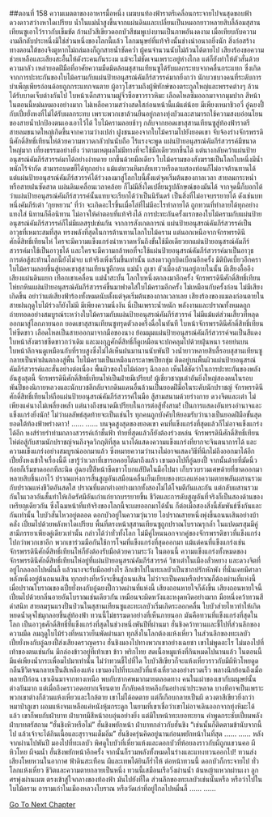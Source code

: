##ตอนที่ 158 ความเมตตาของอาหารมื้อหนึ่ง
เมฆบนท้องฟ้าราตรีเคลื่อนกระจายไปจนสุดขอบฟ้า ดวงดาวสว่างหาใดเปรียบ น้ำในแม่น้ำสูงขึ้นจากแผ่นดินและเปลี่ยนเป็นหมอกยาวหลายสิบลี้ล้อมสุสานเทียนซูเอาไว้ราวกับเข็มขัด ก้านบัวสีเขียวดอกบัวสีชมพูเบ่งบานเป็นภาพอันงดงาม
เมื่อเทียบกับความงามลึกลับประหนึ่งมิใช่ส่วนหนึ่งของโลกนี้แล้ว โลกมนุษย์ที่แท้จริงนั้นช่างน่าอนาถยิ่งนัก สิ่งก่อสร้างทางตอนใต้ของจิงตูหากไม่ถล่มลงก็ถูกสายน้ำซัดคว่ำ ผู้คนจำนวนนับไม่ถ้วนได้ตายไป เสียงร้องขอความช่วยเหลือและเสียงสะอื้นไห้ดังระคนกันระงม แม้จะไม่ชัดเจนเพราะอยู่ห่างไกล แต่ก็ยังทำให้ตัวสั่นด้วยความกลัว
เหล่ายอดฝีมือที่อาศัยความมืดมิดล้อมสุสานเทียนซูได้รับผลกระทบจากคลื่นกระแทก ซึ่งเกิดจากการปะทะกันของใบไม้ครามกับแผ่นป้ายอนุสรณ์คัมภีร์สวรรค์มากยิ่งกว่า นักบวชบางคนที่ระดับการบำเพ็ญเพียรอ่อนด้อยถูกกระแทกจนตาย ผู้อาวุโสรวมถึงผู้พิทักษ์ของตระกูลใหญ่และพรรคต่างๆ ล้วนได้รับบาดเจ็บต่างกันไป ใบหน้าเด็กสาวนามมู่จิ่วซือขาวราวหิมะ เลือดไหลซึมออกมาจากมุมปาก สีหน้าในตอนนี้หม่นหมองอย่างมาก ไม่เหลือความสว่างสดใสก่อนหน้านี้แม้แต่น้อย มีเพียงเหมาชิวอวี่ อู๋ฉยงปี้กับเปี๋ยยั่งหงที่ไม่ได้รับผลกระทบ เพราะพวกเขาล้วนยืนอยู่กลางทุ่งบัวและสามารถใช้ความสงบอ่อนโยนของสายน้ำปกป้องตนเองเอาไว้ได้
ใบไม้ครามลอยช้าๆ กลับจากยอดเขาสุสานเทียนซูสู่ท้องฟ้าราตรี สายลมขนาดใหญ่เกิดขึ้นจากความว่างเปล่า
ฝูงชนมองจากใบไม้ครามไปยังยอดเขา จับจ้องร่างจักรพรรดินีศักดิ์สิทธิ์เทียนไห่ด้วยความหวาดกลัวปนนับถือ ไร้แรงจะพูด
แผ่นป้ายอนุสรณ์คัมภีร์สวรรค์มีขนาดใหญ่มาก เที่ยงธรรมอย่างยิ่ง ว่าตามเหตุผลไม่มีทางที่จะใช้มือเดียวยกขึ้นได้
แต่นางกลับคว้าแผ่นป้ายอนุสรณ์คัมภีร์สวรรค์มาได้อย่างง่ายดาย ยกขึ้นด้วยมือเดียว
ใบไม้ครามของสังฆราชเป็นโลกใบหนึ่งมีน้ำหนักไร้จำกัด สามารถบดขยี้ได้ทุกอย่าง แม้แต่ทวนหิมาลัยเทวาหรือดาบสองท่อนก็ไม่อาจต้านทานได้ แต่แผ่นป้ายอนุสรณ์คัมภีร์สวรรค์ได้ร่วงลงมาสู่โลกใบนี้ตั้งแต่จุดเริ่มต้นของกาลเวลา สายลมกระหน่ำหรือสายฝนซัดสาด แผ่นดินเคลื่อนเวลาคล้อย ก็ไม่มีสิ่งใดเปลี่ยนรูปลักษณ์ของมันได้ จากจุดนี้ก็บอกได้ว่าแผ่นป้ายอนุสรณ์คัมภีร์สวรรค์นั้นแทบจะเรียกได้ว่าเป็นนิรันดร์ เป็นสิ่งที่ไม่อาจบรรยายได้ ดังเช่นบทหนึ่งคัมภีร์เต๋า ‘กุยหยวน’ ที่ว่า จะเกิดอะไรขึ้นเมื่อโล่ที่ไม่มีอะไรทำลายได้ ถูกทวนที่ทำลายได้ทุกอย่างแทงใส่
นิทานก็คือนิทาน ไม่อาจให้คำตอบที่แท้จริงได้ การปะทะกันครั้งแรกของใบไม้ครามกับแผ่นป้ายอนุสรณ์คัมภีร์สวรรค์ก็ไม่มีผลสรุปเช่นกัน จากการสังเกตการณ์ แผ่นป้ายอนุสรณ์คัมภีร์สวรรค์เป็นอาวุธที่เหมาะสมที่สุด ทรงพลังที่สุดในการต้านทานโลกใบไม้คราม แต่นอกเหนือจากจักรพรรดินีศักดิ์สิทธิ์เทียนไห่ ใครจะมีความแข็งแกร่งน่าหวาดหวั่นถึงขั้นใช้มือเดียวยกแผ่นป้ายอนุสรณ์คัมภีร์สวรรค์มาใช้เป็นอาวุธได้ และใครจะมีความกล้าพอที่จะใช้แผ่นป้ายอนุสรณ์คัมภีร์สวรรค์มาเป็นอาวุธ
การต่อสู้สะท้านโลกนี้ยังไม่จบ แท้จริงเพิ่งเริ่มขึ้นเท่านั้น แสงดาวถูกบิดเบือนอีกครั้ง มิติบิดเบี้ยวอีกครา ใบไม้ครามลอยขึ้นสู่ยอดเขาสุสานเทียนซูอีกหน
แม่น้ำ ภูเขา ตัวเมืองล้วนอยู่ภายในนั้น มีเสียงอื้ออึง เสียงแผ่นดินแยก เทือกเขาเคลื่อน แม่น้ำสะบั้น โลกใบหนึ่งตกลงมาอีกครั้ง
จักรพรรดินีศักดิ์สิทธิ์เทียนไห่ยกหินแผ่นป้ายอนุสรณ์คัมภีร์สวรรค์ขึ้นมาฟาดใส่ใบไม้ครามอีกครั้ง
ไม่เหมือนกับครั้งก่อน ไม่มีเสียงเกิดขึ้น อย่าว่าแต่เสียงฟ้าร้องทั้งหมดนับตั้งแต่จุดเริ่มต้นของกาลเวลาเลย เสียงร้องของแมลงก่อนตายในสายฝนฤดูใบไม้ร่วงก็ยังไม่มี มีเพียงความนิ่งงัน
นี่เป็นเพราะน้ำหนัก พลังงานและปราณทั้งหมดถูกถ่ายทอดอย่างสมบูรณ์ระหว่างใบไม้ครามกับแผ่นป้ายอนุสรณ์คัมภีร์สวรรค์ ไม่มีแม้แต่ส่วนเสี้ยวที่หลุดออกมาสู่โลกภายนอก
ยอดเขาสุสานเทียนซูทรุดตัวลงครึ่งฉื่อในทันที
ใบหน้าจักรพรรดินีศักดิ์สิทธิ์เทียนไห่ซีดขาว เลือดไหลเป็นสายออกมาจากมือของนาง ย้อมมุมแผ่นป้ายอนุสรณ์คัมภีร์สวรรค์จนเป็นสีแดง
ใบหน้าสังฆราชซีดขาวกว่าเดิม และมงกุฎศักดิ์สิทธิ์ก็ดูเหมือนจะปกคลุมไปด้วยฝุ่นหนา รอยย่นบนใบหน้าลึกจนดูเหมือนกับที่ราบสูงซึ่งไม่ได้เห็นฝนมานานนับพันปี
วงน้ำยาวหลายสิบลี้รอบสุสานเทียนซูกลายเป็นห่าฝนตกลงสู่พื้น
ใบไม้ครามเป็นเหมือนกระดาษเปียกชุ่ม ติดอยู่บนพื้นผิวแผ่นป้ายอนุสรณ์คัมภีร์สวรรค์และสั่นอย่างต่อเนื่อง พื้นผิวของใบไม้ค่อยๆ ฉีกออก
เห็นได้ชัดว่าในการปะทะกันของพลังอันสูงสุดนี้ จักรพรรดินีศักดิ์สิทธิ์เทียนไห่เป็นฝ่ายมีเปรียบ!
ผู้เชี่ยวชาญเต๋าอันยิ่งใหญ่สองคนในรอบพันปีของนิกายหลวงและนักบวชลึกลับจากดินแดนอื่นล้วนเป็นยอดฝีมือในระดับนักปราชญ์
จักรพรรดินีศักดิ์สิทธิ์เทียนไห่ถือแผ่นป้ายอนุสรณ์คัมภีร์สวรรค์ในมือ สู้สามสนามด้วยร่างกาย ดวงจิตและเต๋า ไม่เพียงแค่นางไม่เพลี่ยงพล้ำ แต่นางถึงขนาดมีเปรียบในการต่อสู้ทั้งสาม!
เป็นการแสดงอันทรงอำนาจและแข็งแกร่งยิ่งนัก! ไม่ว่าผลลัพธ์สุดท้ายจะเป็นเช่นไร ทุกคนถูกบังคับให้ยอมรับว่านางเป็นยอดฝีมือขั้นสุดยอดใต้ท้องฟ้าพร่างดาว!
……
……
บนจุดสูงสุดของยอดเขา คนที่แข็งแกร่งที่สุดแล้วก็ไม่อาจแข็งแกร่งได้อีก หงส์ร่ายรำท่ามกลางสวรรค์เก้าชั้นฟ้า ท้ายที่สุดแล้วก็ยังต้องร่วงหล่น
จักรพรรดินีศักดิ์สิทธิ์เทียนไห่ต่อสู้กับสามนักปราชญ์จนถึงจุดวิกฤติที่สุด นางได้แสดงความแข็งแกร่งที่ยากจะจินตนาการได้ และความแข็งแกร่งอย่างสมบูรณ์ออกมาแล้ว
ซึ่งหมายความว่านางไม่อาจแสดงวิธีที่นึกไม่ถึงออกมาได้อีก
เปี๋ยยั่งหงเข้าใจเรื่องนี้ดี เขารู้ว่าเวลาที่เขารอคอยได้มาถึงแล้ว
เขามองไปที่อู๋ฉยงปี้ จากนั้นด้ายที่มัดนิ้วก้อยก็เริ่มขาดออกทีละนิด
อู๋ฉยงปี้สีหน้าซีดขาวโบกแส้ปัดในมือไปมา เก็บรวบรวมเศษด้ายที่ขาดออกมาหลายสิบชิ้นเอาไว้
ปราณแห่งการสิ้นสูญอันเสมือนคลื่นเย็นเยียบของทะเลแห่งความตายพลันผสานรวมกับปราณแห่งชีวิตอันสดใส ปราณที่แตกต่างอย่างมากทั้งสองไม่ได้โจมตีกันและกัน แต่กลับผสานรวมกันในเวลาอันสั้นทำให้เกิดรัศมีอันเก่าแก่ยากบรรยายขึ้น
ชีวิตและการดับสูญอันที่จริงก็เป็นสองด้านของเหรียญเดียวกัน ซึ่งโฉมหน้าที่แท้จริงของโลกนี้จะเผยออกมาได้นั้น ก็ต่อเมื่อสองสิ่งนี้สัมพันธ์ซึ่งกันและกันเท่านั้น
ใบบัวสั่นไหวอยู่ตลอด ดอกบัวอยู่ในความวุ่นวาย ไอปราณสายหนึ่งพุ่งขึ้นถนนเสินอย่างบ้าคลั่ง เปี่ยมไปด้วยพลังหาใดเปรียบ พื้นที่ตรงหน้าสุสานเทียนซูถูกปราณโบราณรุกล้ำ
ในแปดมรสุมมีคู่สามีภรรยาเพียงคู่เดียวเท่านั้น กล่าวได้ว่าทั่วทั้งโลก ไม่มีคู่ไหนนอกจากคู่ของจักรพรรดิขาวที่แข็งแกร่งไปกว่าพวกเขาอีก
พวกเขาร่วมมือกันใช้การโจมที่แข็งแกร่งที่สุดออกมา แม้แต่คนที่แข็งแกร่งเช่นจักรพรรดินีศักดิ์สิทธิ์เทียนไห่ก็ยังต้องรับมือด้วยความระวัง
ในตอนนี้ ความแข็งแกร่งทั้งหมดของจักรพรรดินีศักดิ์สิทธิ์เทียนไห่อยู่ที่แผ่นป้ายอนุสรณ์คัมภีร์สวรรค์ วิชาเต๋าในเมืองลั่วหยาง และดวงจิตที่อยู่ไกลออกไปหมื่นลี้ แล้วนางจะรับมืออย่างไร
ลึกเข้าไปในทะเลบัวเป็นซากปรักหักพัง ที่นั่นเคยมีศาลาหลังหนึ่งอยู่ต้นถนนเสิน ทุกอย่างที่หวังจะขึ้นสู่ถนนเสิน ไม่ว่าจะเป็นคนหรือปราณก็ต้องผ่านที่แห่งนี้
เมื่อปราณโบราณของเปี๋ยยั่งหงกับอู๋ฉยงปี้กวาดผ่านที่แห่งนี้ เสียงถอนหายใจก็ดังขึ้น
เสียงถอนหายใจนี้เปี่ยมไปด้วยกลิ่นอายอันโบราณเช่นเดียวกัน เหมือนจะผิดหวังและหงุดหงิดอย่างมาก
มือหนึ่งคว้าทวนสีดำสนิท
สายลมรุนแรงปั่นป่วนในสุสานเทียนซูและทะเลบัวเริ่มเกิดระลอกคลื่น ใบบัวส่ายไหวทำให้เกิดหยดน้ำดุจไข่มุกลอยขึ้นสู่ท้องฟ้า
ทวนนี้ไม่ธรรมดาอย่างที่เห็นภายนอก มันคือทวนที่แข็งแกร่งที่สุดในโลก เป็นอาวุธศักดิ์สิทธิ์ที่แข็งแกร่งที่สุดในช่วงหนึ่งพันปีที่ผ่านมา
ฮั่นชิงคว้าทวนและชี้ไปที่ส่วนลึกของความมืด
ลมฤดูใบไม้ร่วงที่หนาวเย็นพัดผ่านมา
ทุกสิ่งในโลกต้องแห้งเหี่ยว
ในส่วนลึกของทะเลบัว เปี๋ยยั่งหงกับอู๋ฉยงปี้ส่งเสียงครวญคราง
ฮั่นชิงมองไปทางพวกเขาอย่างเฉยชา เขาไม่พูดอะไร ไม่มองไปที่เท้าของตนเช่นกัน
มีกล่องข้าวอยู่ที่เท้าเขา
ข้าว พริกไทย สดเนื้อหมูแห้งที่กินหมดไปนานแล้ว ในตอนนี้มีแค่เพียงน้ำกระเพื่อมไปมาเท่านั้น
ไม่ว่าทวนชี้ไปที่ใด ใบบัวสีเขียวก็จะแห้งเหี่ยวราวกับมีผีหิวโหยดูดกลืนชีวิตจนกลายเป็นสีเหลืองแห้ง
เขามองไปที่ทะเลบัวที่แห้งเหี่ยวลงอย่างรวดเร็ว พลางนึกย้อนถึงเมื่อหลายปีก่อน เขาเดินมาจากทางเหนือ พบกับซากศพมากมายตลอดทาง
คนในเผ่าของเขากับมนุษย์นั้นต่างกันมาก แต่เมื่อถึงคราวอดอยากเจียนตาย ก็กลับคล้ายคลึงกันอย่างน่าประหลาด บางทีอาจเป็นเพราะพวกเขาต่างก็ล้วนแห้งเหี่ยวและใกล้ตาย
เขาไม่ได้อดตาย แต่ก็เกือบกลายเป็นผี ดวงตาสีเขียวยิ่งกว่าหมาป่าภูเขา ผอมแห้งจนเหลือแค่หนังหุ้มกระดูก
ในยามที่เขาเชื่อว่าเขาไม่อาจเดินออกจากทุ่งหิมะได้แล้ว เขาก็พบกับฝ่าบาท
ฝ่าบาทมีสีหน้าอบอุ่นอย่างยิ่ง แต่มีใบหน้าทะเยอทะยาน คำพูดกระชับเปี่ยมพลัง
ฝ่าบาทตรัสถาม “ฮั่นชิงหิวหรือไม่”
ฮั่นชิงพยักหน้า
ฝ่าบาทกล่าวกับฮั่นชิง “เช่นนั้นก็ติดตามข้านับจากนี้ไป แล้วเจ้าจะได้กินเนื้อและสุราจนเต็มอิ่ม”
ฮั่นชิงครุ่นคิดอยู่นานก่อนพยักหน้าในที่สุด
……
……
หลังจากผ่านไปพันปี
มองไปที่ทะเลบัว พิศดูใบบัวที่เหี่ยวแห้งและดอกบัวที่ห้อยลงราวกับผีถูกแขวนคอ ผีหิวโหย ผีจมน้ำ ฮั่นชิงพยักหน้าอีกครั้ง
จากนั้นก็รวมพลังทั้งหมดในร่างและแทงทวนออกไป!
ทวนส่งเสียงโหยหวนในอากาศ ฟ้าดินสะเทือน ผีและเทพได้ยินก็ร่ำไห้
ต่อหน้าทวนนี้ ดอกบัวก็กระจายไป ทั่วโลกแห้งเหี่ยว ชีวิตและความตายกลายเป็นหนึ่ง
ทวนนี้เสมือนเรือวิ่งผ่านน้ำ ต้นหญ้าแหวกผ่านเงา ลูกศรพุ่งผ่านเมฆ ตรงเข้าสู่ใจกลางของท้องฟ้า
มันไปยังที่ใด
ส่วนลึกของทะเลบัวเช่นนั้นหรือ
หรือว่าไปในใบไม้คราม
อารามเก่าในเมืองหลวงโบราณ หรือวัดเก่าที่อยู่ไกลไปหมื่นลี้
……
……


[Go To Next Chapter]( ./668.md)